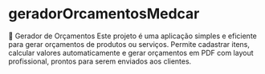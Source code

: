 # geradorOrcamentosMedcar
💼 Gerador de Orçamentos Este projeto é uma aplicação simples e eficiente para gerar orçamentos de produtos ou serviços. Permite cadastrar itens, calcular valores automaticamente e gerar orçamentos em PDF com layout profissional, prontos para serem enviados aos clientes.

